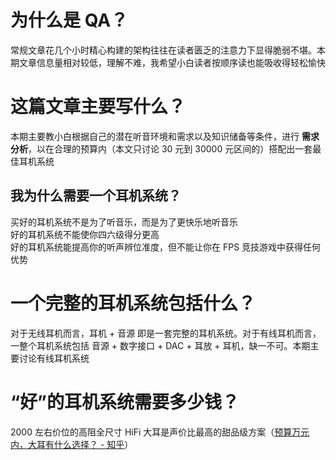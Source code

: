 # 为什么是 QA？

常规文章花几个小时精心构建的架构往往在读者匮乏的注意力下显得脆弱不堪。本期文章信息量相对较低，理解不难，我希望小白读者按顺序读也能吸收得轻松愉快

# 这篇文章主要写什么？

本期主要教小白根据自己的潜在听音环境和需求以及知识储备等条件，进行 **需求分析**，以在合理的预算内（本文只讨论 30 元到 30000 元区间的）搭配出一套最佳耳机系统

## 我为什么需要一个耳机系统？

买好的耳机系统不是为了听音乐，而是为了更快乐地听音乐  
好的耳机系统不能使你四六级得分更高  
好的耳机系统能提高你的听声辨位准度，但不能让你在 FPS 竞技游戏中获得任何优势

# 一个完整的耳机系统包括什么？

对于无线耳机而言，耳机 + 音源 即是一套完整的耳机系统。对于有线耳机而言，一整个耳机系统包括 音源 + 数字接口 + DAC + 耳放 + 耳机，缺一不可。本期主要讨论有线耳机系统

# “好”的耳机系统需要多少钱？

2000 左右价位的高阻全尺寸 HiFi 大耳是声价比最高的甜品级方案（[预算万元内，大耳有什么选择？ - 知乎](https://www.zhihu.com/question/395552415/answer/1231202890)）
